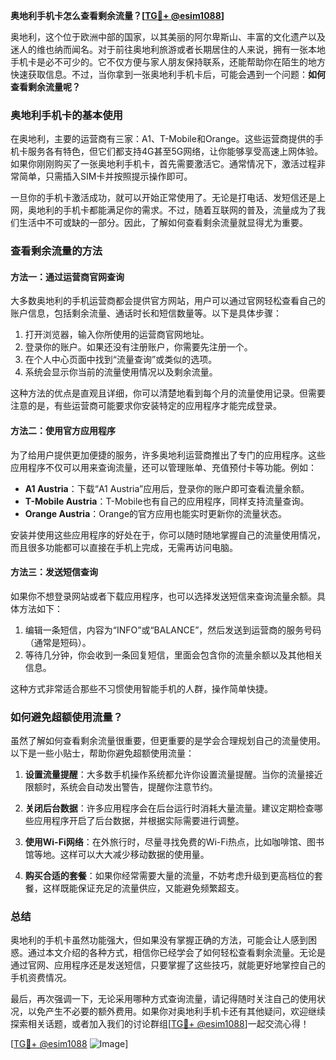 **奥地利手机卡怎么查看剩余流量？[[TG💪+ @esim1088](https://t.me/s/esim1088)]**

奥地利，这个位于欧洲中部的国家，以其美丽的阿尔卑斯山、丰富的文化遗产以及迷人的维也纳而闻名。对于前往奥地利旅游或者长期居住的人来说，拥有一张本地手机卡是必不可少的。它不仅方便与家人朋友保持联系，还能帮助你在陌生的地方快速获取信息。不过，当你拿到一张奥地利手机卡后，可能会遇到一个问题：**如何查看剩余流量呢？**

### 奥地利手机卡的基本使用

在奥地利，主要的运营商有三家：A1、T-Mobile和Orange。这些运营商提供的手机卡服务各有特色，但它们都支持4G甚至5G网络，让你能够享受高速上网体验。如果你刚刚购买了一张奥地利手机卡，首先需要激活它。通常情况下，激活过程非常简单，只需插入SIM卡并按照提示操作即可。

一旦你的手机卡激活成功，就可以开始正常使用了。无论是打电话、发短信还是上网，奥地利的手机卡都能满足你的需求。不过，随着互联网的普及，流量成为了我们生活中不可或缺的一部分。因此，了解如何查看剩余流量就显得尤为重要。

### 查看剩余流量的方法

#### 方法一：通过运营商官网查询

大多数奥地利的手机运营商都会提供官方网站，用户可以通过官网轻松查看自己的账户信息，包括剩余流量、通话时长和短信数量等。以下是具体步骤：

1. 打开浏览器，输入你所使用的运营商官网地址。
2. 登录你的账户。如果还没有注册账户，你需要先注册一个。
3. 在个人中心页面中找到“流量查询”或类似的选项。
4. 系统会显示你当前的流量使用情况以及剩余流量。

这种方法的优点是直观且详细，你可以清楚地看到每个月的流量使用记录。但需要注意的是，有些运营商可能要求你安装特定的应用程序才能完成登录。

#### 方法二：使用官方应用程序

为了给用户提供更加便捷的服务，许多奥地利运营商推出了专门的应用程序。这些应用程序不仅可以用来查询流量，还可以管理账单、充值预付卡等功能。例如：

- **A1 Austria**：下载“A1 Austria”应用后，登录你的账户即可查看流量余额。
- **T-Mobile Austria**：T-Mobile也有自己的应用程序，同样支持流量查询。
- **Orange Austria**：Orange的官方应用也能实时更新你的流量状态。

安装并使用这些应用程序的好处在于，你可以随时随地掌握自己的流量使用情况，而且很多功能都可以直接在手机上完成，无需再访问电脑。

#### 方法三：发送短信查询

如果你不想登录网站或者下载应用程序，也可以选择发送短信来查询流量余额。具体方法如下：

1. 编辑一条短信，内容为“INFO”或“BALANCE”，然后发送到运营商的服务号码（通常是短码）。
2. 等待几分钟，你会收到一条回复短信，里面会包含你的流量余额以及其他相关信息。

这种方式非常适合那些不习惯使用智能手机的人群，操作简单快捷。

### 如何避免超额使用流量？

虽然了解如何查看剩余流量很重要，但更重要的是学会合理规划自己的流量使用。以下是一些小贴士，帮助你避免超额使用流量：

1. **设置流量提醒**：大多数手机操作系统都允许你设置流量提醒。当你的流量接近限额时，系统会自动发出警告，提醒你注意节约。
   
2. **关闭后台数据**：许多应用程序会在后台运行时消耗大量流量。建议定期检查哪些应用程序开启了后台数据，并根据实际需要进行调整。

3. **使用Wi-Fi网络**：在外旅行时，尽量寻找免费的Wi-Fi热点，比如咖啡馆、图书馆等地。这样可以大大减少移动数据的使用量。

4. **购买合适的套餐**：如果你经常需要大量的流量，不妨考虑升级到更高档位的套餐，这样既能保证充足的流量供应，又能避免频繁超支。

### 总结

奥地利的手机卡虽然功能强大，但如果没有掌握正确的方法，可能会让人感到困惑。通过本文介绍的各种方式，相信你已经学会了如何轻松查看剩余流量。无论是通过官网、应用程序还是发送短信，只要掌握了这些技巧，就能更好地掌控自己的手机资费情况。

最后，再次强调一下，无论采用哪种方式查询流量，请记得随时关注自己的使用状况，以免产生不必要的额外费用。如果你对奥地利手机卡还有其他疑问，欢迎继续探索相关话题，或者加入我们的讨论群组[[TG💪+ @esim1088](https://t.me/s/esim1088)]一起交流心得！

[[TG💪+ @esim1088](https://t.me/s/esim1088) ![Image](https://i.postimg.cc/4NQfJmqS/Snipaste-2025-05-13-00-14-12.png)]